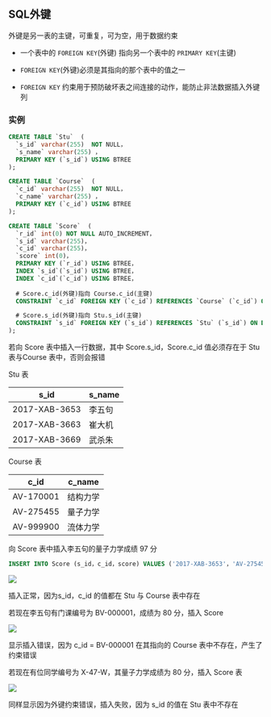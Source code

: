 <!--
 * @Description: 
 * @Version: 1.0
 * @Author: DaLao
 * @Email: dalao_li@163.com
 * @Date: 2021-01-16 17:59:35
 * @LastEditors: dalao
 * @LastEditTime: 2022-04-03 19:49:22
-->

## SQL外键

外键是另一表的主键，可重复，可为空，用于数据约束

- 一个表中的 `FOREIGN KEY`(外键) 指向另一个表中的 `PRIMARY KEY`(主键)

- `FOREIGN KEY`(外键)必须是其指向的那个表中的值之一

- `FOREIGN KEY` 约束用于预防破坏表之间连接的动作，能防止非法数据插入外键列


### 实例

```sql
CREATE TABLE `Stu`  (
  `s_id` varchar(255)  NOT NULL，
  `s_name` varchar(255) ，
  PRIMARY KEY (`s_id`) USING BTREE
);

CREATE TABLE `Course`  (
  `c_id` varchar(255)  NOT NULL，
  `c_name` varchar(255) ，
  PRIMARY KEY (`c_id`) USING BTREE
);

CREATE TABLE `Score`  (
  `r_id` int(0) NOT NULL AUTO_INCREMENT，
  `s_id` varchar(255)，
  `c_id` varchar(255)，
  `score` int(0)，
  PRIMARY KEY (`r_id`) USING BTREE，
  INDEX `s_id`(`s_id`) USING BTREE，
  INDEX `c_id`(`c_id`) USING BTREE，
  
  # Score.c_id(外键)指向 Course.c_id(主键)
  CONSTRAINT `c_id` FOREIGN KEY (`c_id`) REFERENCES `Course` (`c_id`) ON DELETE RESTRICT ON UPDATE RESTRICT，

  # Score.s_id(外键)指向 Stu.s_id(主键)
  CONSTRAINT `s_id` FOREIGN KEY (`s_id`) REFERENCES `Stu` (`s_id`) ON DELETE RESTRICT ON UPDATE RESTRICT
);
```

若向 Score 表中插入一行数据，其中 Score.s_id，Score.c_id 值必须存在于 Stu 表与Course 表中，否则会报错

Stu 表

| s_id          | s_name |
| ------------- | ------ |
| 2017-XAB-3653 | 李五句 |
| 2017-XAB-3663 | 崔大机 |
| 2017-XAB-3669 | 武杀朱 |

Course 表

| c_id      | c_name   |
| --------- | -------- |
| AV-170001 | 结构力学 |
| AV-275455 | 量子力学 |
| AV-999900 | 流体力学 |

向 Score 表中插入李五句的量子力学成绩 97 分

```sql
INSERT INTO Score (s_id，c_id，score) VALUES ('2017-XAB-3653'，'AV-275455'，97);
```

![](https://cdn.hurra.ltd/img/20201005170211.png)

插入正常，因为s_id，c_id 的值都在 Stu 与 Course 表中存在

若现在李五句有门课编号为 BV-000001，成绩为 80 分，插入 Score 

![](https://cdn.hurra.ltd/img/20201005170512.png)

显示插入错误，因为 c_id = BV-000001 在其指向的 Course 表中不存在，产生了约束错误

若现在有位同学编号为 X-47-W，其量子力学成绩为 80 分，插入 Score 表

![](https://cdn.hurra.ltd/img/20201005170843.png)

同样显示因为外键约束错误，插入失败，因为 s_id 的值在 Stu 表中不存在


